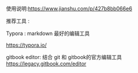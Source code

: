 使用说明:https://www.jianshu.com/p/427b8bb066e6

推荐工具 : 

Typora : markdown 最好的编辑工具 

https://typora.io/


gitbook editor: 结合 git 和 gitbook的官方编辑工具
https://legacy.gitbook.com/editor

